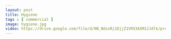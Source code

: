 ```yaml
---
layout: post
title: Hygiene
tags : [ commercial ]
image: hygiene.jpg
video: https://drive.google.com/file/d/0B_NdsxRj1DjjZ1VRX3A5M1JJdlk/preview
---
```

